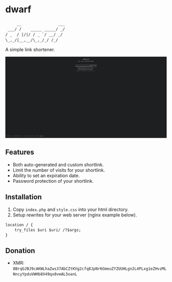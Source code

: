 # dwarf

```txt
     __                ___
 ___/ /    _____ _____/ _/
/ _  / |/|/ / _ `/ __/ _/
\_,_/|__,__/\_,_/_/ /_/
```

A simple link shortener.

![screenshot](https://raw.githubusercontent.com/X3NOOO/dwarf/master/dwarf.png)

## Features

- Both auto-generated and custom shortlink.
- Limit the number of visits for your shortlink.
- Ability to set an expiration date.
- Password protection of your shortlink.

## Installation

1. Copy `index.php` and `style.css` into your html directory.
2. Setup rewrites for your web server (nginx example below).

```nginx
location / {
    try_files $uri $uri/ /?$args;
}
```

## Donation

- XMR: `8BrqGJBJ9cAKWLhaZws37AbCZtKVg2cfq8JpNr6GmeuZYZUUHLgn2L4PLxg1eZHvzMLNncyYpduVWHb8X49qx8vmAL5oanL`

